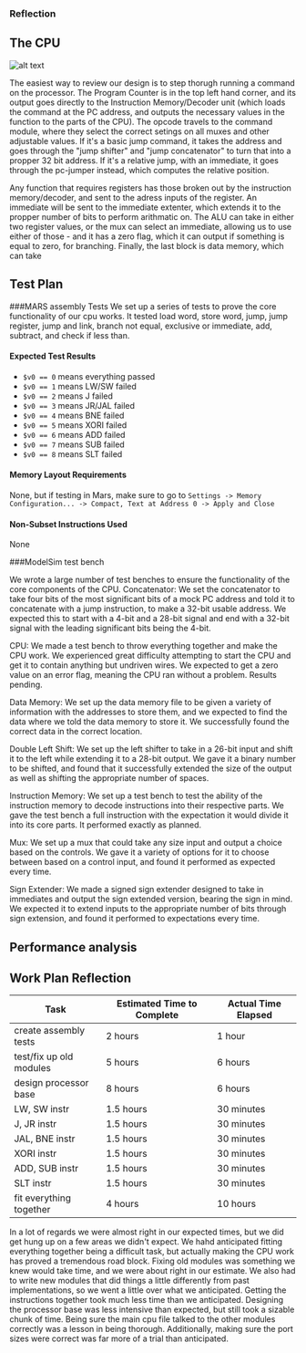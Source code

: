 ### Reflection

## The CPU

![alt text](https://raw.githubusercontent.com/joeylmaalouf/CA15-Labs/master/Lab3/circuit.png "CPU Circuit Diagram")

The easiest way to review our design is to step thorugh running a command on the processor. The Program Counter is in the top left hand corner, and its output goes directly to the Instruction Memory/Decoder unit (which loads the command at the PC address, and outputs the necessary values in the function to the parts of the CPU). The opcode travels to the command module, where they select the correct setings on all muxes and other adjustable values. If it's a basic jump command, it takes the address and goes through the "jump shifter" and "jump concatenator" to turn that into a propper 32 bit address. If it's a relative jump, with an immediate, it goes through the pc-jumper instead, which computes the relative position.

Any function that requires registers has those broken out by the instruction memory/decoder, and sent to the adress inputs of the register. An immediate will be sent to the immediate extenter, which extends it to the propper number of bits to perform arithmatic on. The ALU can take in either two register values, or the mux can select an immediate, allowing us to use either of those - and it has a zero flag, which it can output if something is equal to zero, for branching. Finally, the last block is data memory, which can take 

## Test Plan

###MARS assembly Tests
We set up a series of tests to prove the core functionality of our cpu works. It tested load word, store word, jump, jump register, jump and link, branch not equal, exclusive or immediate, add, subtract, and check if less than. 

#### Expected Test Results
* `$v0 == 0` means everything passed
* `$v0 == 1` means LW/SW failed
* `$v0 == 2` means J failed
* `$v0 == 3` means JR/JAL failed
* `$v0 == 4` means BNE failed
* `$v0 == 5` means XORI failed
* `$v0 == 6` means ADD failed
* `$v0 == 7` means SUB failed
* `$v0 == 8` means SLT failed

#### Memory Layout Requirements
None, but if testing in Mars, make sure to go to `Settings -> Memory Configuration... -> Compact, Text at Address 0 -> Apply and Close`

#### Non-Subset Instructions Used
None

###ModelSim test bench

We wrote a large number of test benches to ensure the functionality of the core components of the CPU. 
Concatenator:
We set the concatenator to take four bits of the most significant bits of a mock PC address and told it to concatenate with a jump instruction, to make a 32-bit usable address. We expected this to start with a 4-bit and a 28-bit signal and end with a 32-bit signal with the leading significant bits being the 4-bit.

CPU:
We made a test bench to throw everything together and make the CPU work. We experienced great difficulty attempting to start the CPU and get it to contain anything but undriven wires. We expected to get a zero value on an error flag, meaning the CPU ran without a problem. Results pending.

Data Memory:
We set up the data memory file to be given a variety of information with the addresses to store them, and we expected to find the data where we told the data memory to store it. We successfully found the correct data in the correct location.

Double Left Shift:
We set up the left shifter to take in a 26-bit input and shift it to the left while extending it to a 28-bit output. We gave it a binary number to be shifted, and found that it successfully extended the size of the output as well as shifting the appropriate number of spaces.

Instruction Memory:
We set up a test bench to test the ability of the instruction memory to decode instructions into their respective parts. We gave the test bench a full instruction with the expectation it would divide it into its core parts. It performed exactly as planned.

Mux:
We set up a mux that could take any size input and output a choice based on the controls. We  gave it a variety of options for it to choose between based on a control input, and found it performed as expected every time.

Sign Extender:
We made a signed sign extender designed to take in immediates and output the sign extended version, bearing the sign in mind. We expected it to extend inputs to the appropriate number of bits through sign extension, and found it performed to expectations every time.

## Performance analysis

## Work Plan Reflection
| Task                    | Estimated Time to Complete | Actual Time Elapsed       |
|-------------------------|----------------------------|---------------------------|
| create assembly tests   | 2 hours                    | 1 hour                    |
| test/fix up old modules | 5 hours                    | 6 hours                   |
| design processor base   | 8 hours                    | 6 hours                   |
| LW, SW instr            | 1.5 hours                  | 30 minutes                |
| J, JR instr             | 1.5 hours                  | 30 minutes                |
| JAL, BNE instr          | 1.5 hours                  | 30 minutes                |
| XORI instr              | 1.5 hours                  | 30 minutes                |
| ADD, SUB instr          | 1.5 hours                  | 30 minutes                |
| SLT instr               | 1.5 hours                  | 30 minutes                |
| fit everything together | 4 hours                    | 10 hours                  |

In a lot of regards we were almost right in our expected times, but we did get hung up on a few areas we didn't expect. We hahd anticipated fitting everything together being a difficult task, but actually making the CPU work has proved a tremendous road block. Fixing old modules was something we knew would take time, and we were about right in our estimate. We also had to write new modules that did things a little differently from past implementations, so we went a little over what we anticipated. Getting the instructions together took much less time than we anticipated. Designing the processor base was less intensive than expected, but still took a sizable chunk of time. Being sure the main cpu file talked to the other modules correctly was a lesson in being thorough. Additionally, making sure the port sizes were correct was far more of a trial than anticipated.
